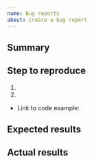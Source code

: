```yaml
---
name: Bug reports
about: Create a bug report
---
```


## Summary

<!-- Please describe your issue -->

## Step to reproduce

1.
2.

- Link to code example:

<!--
  Please create a repository that reproduce the issue.
  The repository help us to debug this issue.
  
  It is not possible, please put your `package.json` file.
-->

## Expected results

## Actual results

<!--

Please includes actual log with --log=debug

-->
